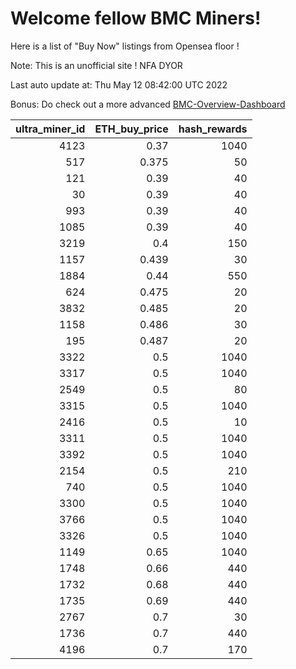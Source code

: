 # Welcome fellow BMC Miners!
Here is a list of "Buy Now" listings from Opensea floor !

Note: This is an unofficial site ! NFA DYOR

Last auto update at: Thu May 12 08:42:00 UTC 2022

Bonus: Do check out a more advanced [BMC-Overview-Dashboard](https://dune.com/defifunk/BMC-Overview-Dashboard)


|   ultra_miner_id |   ETH_buy_price |   hash_rewards |
|-----------------:|----------------:|---------------:|
|             4123 |           0.37  |           1040 |
|              517 |           0.375 |             50 |
|              121 |           0.39  |             40 |
|               30 |           0.39  |             40 |
|              993 |           0.39  |             40 |
|             1085 |           0.39  |             40 |
|             3219 |           0.4   |            150 |
|             1157 |           0.439 |             30 |
|             1884 |           0.44  |            550 |
|              624 |           0.475 |             20 |
|             3832 |           0.485 |             20 |
|             1158 |           0.486 |             30 |
|              195 |           0.487 |             20 |
|             3322 |           0.5   |           1040 |
|             3317 |           0.5   |           1040 |
|             2549 |           0.5   |             80 |
|             3315 |           0.5   |           1040 |
|             2416 |           0.5   |             10 |
|             3311 |           0.5   |           1040 |
|             3392 |           0.5   |           1040 |
|             2154 |           0.5   |            210 |
|              740 |           0.5   |           1040 |
|             3300 |           0.5   |           1040 |
|             3766 |           0.5   |           1040 |
|             3326 |           0.5   |           1040 |
|             1149 |           0.65  |           1040 |
|             1748 |           0.66  |            440 |
|             1732 |           0.68  |            440 |
|             1735 |           0.69  |            440 |
|             2767 |           0.7   |             30 |
|             1736 |           0.7   |            440 |
|             4196 |           0.7   |            170 |